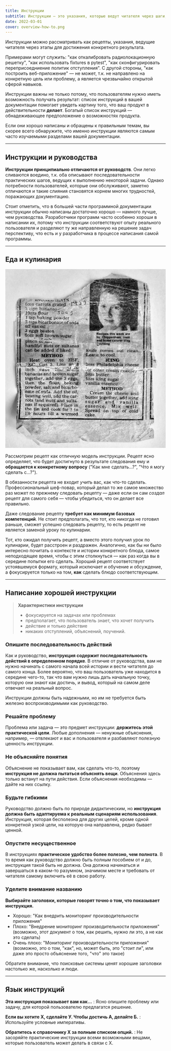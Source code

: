```yaml
---
title: Инструкции
subtitle: Инструкции — это указания, которые ведут читателя через шаги, необходимые для решения реальных проблем. Инструкции ориентированы на цели.
date: 2022-03-01
cover: overview-how-to.png
---
```


Инструкции можно рассматривать как рецепты, указания, ведущие читателя через этапы для достижения конкретного результата.

Примерами могут служить: "как откалибровать радиолокационную решетку", "как использовать fixtures в pytest", "как сконфигурировать переприсоедниение политик отступления". С другой стороны, "как построить веб-приложение" — не может, т.к. не направлено на конкретную цель или проблему, а является чрезвычайно открытой сферой навыков.

Инструкции важны не только потому, что пользователям нужно иметь возможность получать результат: список инструкций в вашей документации помогает увидеть картину того, что ваш продукт в действительности **делает**. Богатый список инструкций — обнадеживающее предположение о возможностях продукта.

Если они хорошо написаны и обращены к правильным темам, вы скорее всего обнаружите, что именно инструкции являются самым часто изучаемыми разделами вашей документации.

---

## Инструкции и руководства

**Инструкции принципиально отличаются от руководств**. Они легко сливаются воедино, т.к. оба описывают последовательности практических шагов, ведущих к выполнению некоторой задачи. Однако потребности пользователей, которые они обслуживают, заметно отличаются и такие слияния становятся корнем многих трудностей, поражающих документацию.

Стоит отметить, что в большей части программной документации инструкции обычно написаны достаточно хорошо — намного лучше, чем руководства. Разработчики программ часто особенно хороши в написании их, потому что инструкции соответствуют опыту реального пользователя и разделяют ту же направленную на решение задач перспективу, что есть и у разработчика в процессе написания самой программы.

---

## Еда и кулинария

![image](./old-recipe.jpg)

Рассмотрим рецепт как отличную модель инструкции. Рецепт ясно определяет, что будет достигнуто в результате следования ему и **обращается к конкретному вопросу** ("Как мне сделать...?", "Что я могу сделать с...?").

В обязанности рецепта не входит _учить_ вас, как что-то сделать. Профессиональный шеф-повар, который делал то же самое множество раз может по прежнему следовать рецепту — даже если он сам _создал_ рецепт для самого себя — чтобы убедиться, что он делает все правильно.

Даже следование рецепту **требует как минимум базовых компетенций**. Не стоит предполагать, что тот, кто никогда не готовил раньше, сможет успешно следовать рецепту, то есть рецепт не является заменой уроку по кулинарии.

Тот, кто ожидал получить рецепт, а вместо этого получил урок по кулинарии, будет расстроен и раздражен. Аналогично, как бы ни было интересно почитать о контексте и истории конкретного блюда, самое неподходящее время, чтобы с этим столкнуться — как раз когда вы в середине попытки его сделать. Хороший рецепт соответствует устоявшемуся формату, который исключает и обучение и обсуждение, а фокусируется только на том, **как** сделать блюдо соответствующим.

---

## Написание хорошей инструкции

> **Характеристики инструкции**
>
> - фокусируется на задачах или проблемах
> - предполагает, что пользователь знает, что хочет получить
> - действие и только действие
> - никаких отступлений, объяснений, поучений.

### Опишите последовательность действий

Как и руководство, **инструкция содержит последовательность действий в определенном порядке**. В отличие от руководства, вам не нужно начинать с самого начала всей истории и вести читателя до самого конца. Более вероятно, что ваш пользователь уже находится в середине чего-то, так что вам нужно лишь дать начальную точку, которую они знают как достичь, и вывод, который на самом деле отвечает на реальный вопрос.

Инструкции должны быть надежными, но им не требуется быть железно воспроизводимыми как руководство.

### Решайте проблему

Проблема или задача — это предмет инструкции: **держитесь этой практической цели**. Любые дополнения — ненужные объяснения, например, — отвлекают и вас и пользователя и разбавляют полезную ценность инструкции.

### Не объясняйте понятия

Объяснение не показывает вам, как сделать что-то, поэтому **инструкция не должна пытаться объяснять вещи**. Объяснения здесь только встанут на пути действия. Если объяснения необходимы — дайте на них ссылку.

### Будьте гибкими

Руководство должно быть по природе дидактическим, но **инструкция должна быть адаптируема к реальным сценариям использования**. Инструкция, которая бесполезна для других целей, кроме одной конкретной узкой цели, на которую она направлена, редко бывает ценной.

### Опустите несущественное

В инструкциях **практическое удобство более полезно, чем полнота**. В то время как руководство должно быть полным пособием от и до, инструкция такой быть не должна. Она должна начинаться и завершаться в каком-то разумном, значимом месте и требовать от читателя самому включить её в свою работу.

### Уделите внимание названию

**Выбирайте заголовки, которые говорят точно о том, что показывает инструкция.**

- Хорошо: "Как внедрить мониторинг производительности приложения"
- Плохо: "Внедрение мониторинг производительности приложения" (возможно, этот документ о том, как решить, нужно ли это, а не как это сделать)
- Очень плохо: "Мониторинг производительности приложения" (возможно, это о том, "как", но, может быть, это "стоит ли", или даже это просто объяснение того, "что" это такое)

Обратите внимание, что поисковые системы ценят хорошие заголовки настолько же, насколько и люди.

---

## Язык инструкций

**Эта инструкция показывает вам как...**
: Ясно опишите проблему или задачу, для которой пользователю предлагатся решение.

**Если вы хотите Х, сделайте У. Чтобы достичь А, делайте Б.**
: Используйте условные императивы.

**Обратитесь к справочнику Х за полным списком опций.**
: Не засоряйте практические инструкции всеми возможными вещами, которые пользователь может делать в связи с Х.
